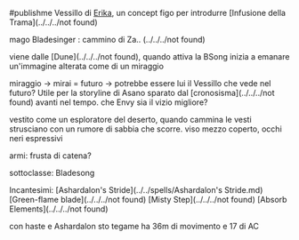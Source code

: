 #publishme 
Vessillo di [Erika](Erika.md), un concept figo per introdurre [Infusione della Trama](../../../not found)

mago Bladesinger : cammino di Za.. (../../../not found)  

viene dalle [Dune](../../../not found), quando attiva la BSong inizia a emanare un'immagine alterata come di un miraggio

miraggio -> mirai = futuro -> potrebbe essere lui il Vessillo che vede nel futuro? Utile per la storyline di Asano sparato dal [cronosisma](../../../not found) avanti nel tempo. che Envy sia il vizio migliore?

vestito come un esploratore del deserto, quando cammina le vesti strusciano con un rumore di sabbia che scorre. viso mezzo coperto, occhi neri espressivi

armi: frusta di catena?

sottoclasse:
Bladesong

Incantesimi:
[Ashardalon's Stride](../../spells/Ashardalon's Stride.md)
[Green-flame blade](../../../not found)
[Misty Step](../../../not found)
[Absorb Elements](../../../not found)

con haste e Ashardalon sto tegame ha 36m di movimento e 17 di AC
